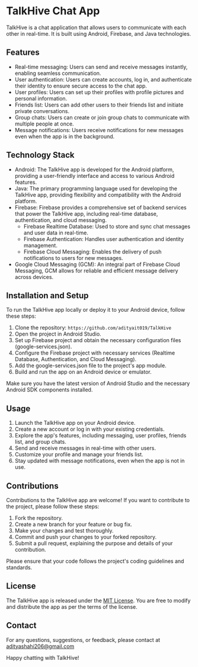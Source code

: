 
# TalkHive Chat App

TalkHive is a chat application that allows users to communicate with each other in real-time. It is built using Android, Firebase, and Java technologies.

## Features

- Real-time messaging: Users can send and receive messages instantly, enabling seamless communication.
- User authentication: Users can create accounts, log in, and authenticate their identity to ensure secure access to the chat app.
- User profiles: Users can set up their profiles with profile pictures and personal information.
- Friends list: Users can add other users to their friends list and initiate private conversations.
- Group chats: Users can create or join group chats to communicate with multiple people at once.
- Message notifications: Users receive notifications for new messages even when the app is in the background.

## Technology Stack

- Android: The TalkHive app is developed for the Android platform, providing a user-friendly interface and access to various Android features.
- Java: The primary programming language used for developing the TalkHive app, providing flexibility and compatibility with the Android platform.
- Firebase: Firebase provides a comprehensive set of backend services that power the TalkHive app, including real-time database, authentication, and cloud messaging.
  - Firebase Realtime Database: Used to store and sync chat messages and user data in real-time.
  - Firebase Authentication: Handles user authentication and identity management.
  - Firebase Cloud Messaging: Enables the delivery of push notifications to users for new messages.
- Google Cloud Messaging (GCM): An integral part of Firebase Cloud Messaging, GCM allows for reliable and efficient message delivery across devices.

## Installation and Setup

To run the TalkHive app locally or deploy it to your Android device, follow these steps:

1. Clone the repository: `https://github.com/adityait019/TalkHive`
2. Open the project in Android Studio.
3. Set up Firebase project and obtain the necessary configuration files (google-services.json).
4. Configure the Firebase project with necessary services (Realtime Database, Authentication, and Cloud Messaging).
5. Add the google-services.json file to the project's app module.
6. Build and run the app on an Android device or emulator.

Make sure you have the latest version of Android Studio and the necessary Android SDK components installed.

## Usage

1. Launch the TalkHive app on your Android device.
2. Create a new account or log in with your existing credentials.
3. Explore the app's features, including messaging, user profiles, friends list, and group chats.
4. Send and receive messages in real-time with other users.
5. Customize your profile and manage your friends list.
6. Stay updated with message notifications, even when the app is not in use.

## Contributions

Contributions to the TalkHive app are welcome! If you want to contribute to the project, please follow these steps:

1. Fork the repository.
2. Create a new branch for your feature or bug fix.
3. Make your changes and test thoroughly.
4. Commit and push your changes to your forked repository.
5. Submit a pull request, explaining the purpose and details of your contribution.

Please ensure that your code follows the project's coding guidelines and standards.

## License

The TalkHive app is released under the [MIT License](https://opensource.org/licenses/MIT). You are free to modify and distribute the app as per the terms of the license.

## Contact

For any questions, suggestions, or feedback, please contact at adityashahi206@gmail.com

Happy chatting with TalkHive!
